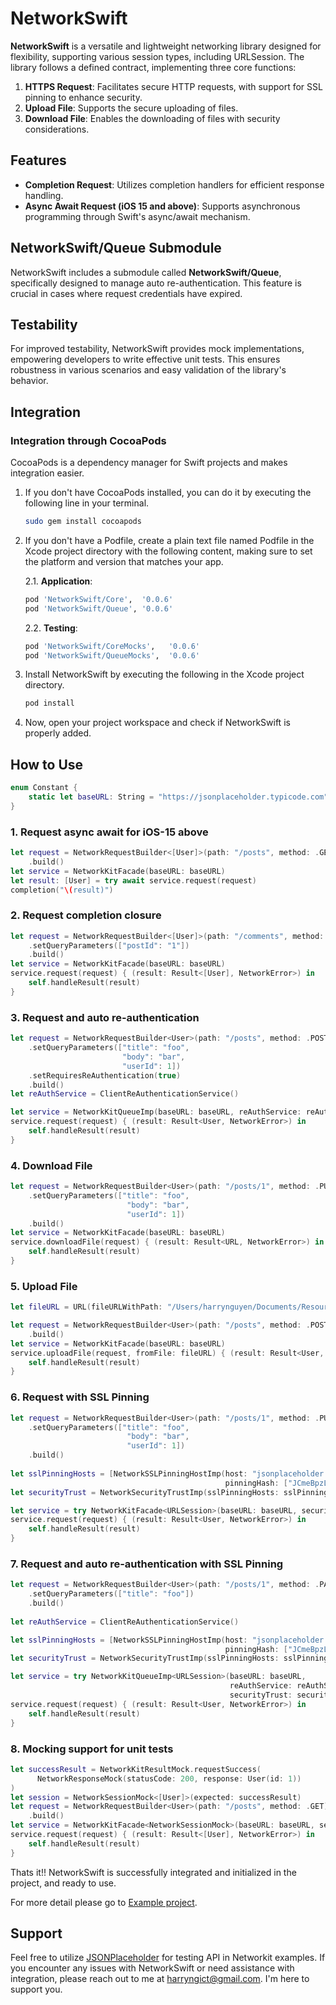 # NetworkSwift

**NetworkSwift** is a versatile and lightweight networking library designed for flexibility, supporting various session types, including URLSession. The library follows a defined contract, implementing three core functions:

1. **HTTPS Request**: Facilitates secure HTTP requests, with support for SSL pinning to enhance security.
2. **Upload File**: Supports the secure uploading of files.
3. **Download File**: Enables the downloading of files with security considerations.

## Features

- **Completion Request**: Utilizes completion handlers for efficient response handling.
- **Async Await Request (iOS 15 and above)**: Supports asynchronous programming through Swift's async/await mechanism.

## NetworkSwift/Queue Submodule

NetworkSwift includes a submodule called **NetworkSwift/Queue**, specifically designed to manage auto re-authentication. This feature is crucial in cases where request credentials have expired.

## Testability

For improved testability, NetworkSwift provides mock implementations, empowering developers to write effective unit tests. This ensures robustness in various scenarios and easy validation of the library's behavior.


## Integration

### Integration through CocoaPods

CocoaPods is a dependency manager for Swift projects and makes integration easier.

1. If you don't have CocoaPods installed, you can do it by executing the following line in your terminal.

    ```bash
    sudo gem install cocoapods
    ```

2. If you don't have a Podfile, create a plain text file named Podfile in the Xcode project directory with the following content, making sure to set the platform and version that matches your app.

    2.1. **Application**:
   
    ```ruby
    pod 'NetworkSwift/Core',  '0.0.6'
    pod 'NetworkSwift/Queue', '0.0.6'
    ```

    2.2. **Testing**:

    ```ruby
    pod 'NetworkSwift/CoreMocks',   '0.0.6'
    pod 'NetworkSwift/QueueMocks',  '0.0.6'
    ```

3. Install NetworkSwift by executing the following in the Xcode project directory.

    ```bash
    pod install
    ```

4. Now, open your project workspace and check if NetworkSwift is properly added.

## How to Use

```swift
enum Constant {
    static let baseURL: String = "https://jsonplaceholder.typicode.com"
}
```

### 1. Request async await for iOS-15 above
```swift
let request = NetworkRequestBuilder<[User]>(path: "/posts", method: .GET)
    .build()
let service = NetworkKitFacade(baseURL: baseURL)
let result: [User] = try await service.request(request)
completion("\(result)")
```

### 2. Request completion closure

```swift
let request = NetworkRequestBuilder<[User]>(path: "/comments", method: .GET)
    .setQueryParameters(["postId": "1"])
    .build()
let service = NetworkKitFacade(baseURL: baseURL)
service.request(request) { (result: Result<[User], NetworkError>) in
    self.handleResult(result)
}
```

### 3. Request and auto re-authentication
```swift
let request = NetworkRequestBuilder<User>(path: "/posts", method: .POST)
    .setQueryParameters(["title": "foo",
                         "body": "bar",
                         "userId": 1])
    .setRequiresReAuthentication(true)
    .build()
let reAuthService = ClientReAuthenticationService()

let service = NetworkKitQueueImp(baseURL: baseURL, reAuthService: reAuthService)
service.request(request) { (result: Result<User, NetworkError>) in
    self.handleResult(result)
}
```
### 4. Download File
```swift
let request = NetworkRequestBuilder<User>(path: "/posts/1", method: .PUT)
    .setQueryParameters(["title": "foo",
                          "body": "bar",
                          "userId": 1])
    .build()
let service = NetworkKitFacade(baseURL: baseURL)
service.downloadFile(request) { (result: Result<URL, NetworkError>) in
    self.handleResult(result)
}
```

### 5. Upload File
```swift
let fileURL = URL(fileURLWithPath: "/Users/harrynguyen/Documents/Resources/NetworkSwift/LICENSE")

let request = NetworkRequestBuilder<User>(path: "/posts", method: .POST)
    .build()
let service = NetworkKitFacade(baseURL: baseURL)
service.uploadFile(request, fromFile: fileURL) { (result: Result<User, NetworkError>) in
    self.handleResult(result)
}
```

### 6. Request with SSL Pinning
```swift
let request = NetworkRequestBuilder<User>(path: "/posts/1", method: .PUT)
    .setQueryParameters(["title": "foo",
                          "body": "bar",
                          "userId": 1])
    .build()
                                                        
let sslPinningHosts = [NetworkSSLPinningHostImp(host: "jsonplaceholder.typicode.com",
                                                pinningHash: ["JCmeBpzLgXemYfoqqEoVJlU/givddwcfIXpwyaBk52I="])]
let securityTrust = NetworkSecurityTrustImp(sslPinningHosts: sslPinningHosts)

let service = try NetworkKitFacade<URLSession>(baseURL: baseURL, securityTrust: securityTrust)
service.request(request) { (result: Result<User, NetworkError>) in
    self.handleResult(result)
}
```

### 7. Request and auto re-authentication with SSL Pinning
```swift
let request = NetworkRequestBuilder<User>(path: "/posts/1", method: .PATCH)
    .setQueryParameters(["title": "foo"])
    .build()
                                      
let reAuthService = ClientReAuthenticationService()

let sslPinningHosts = [NetworkSSLPinningHostImp(host: "jsonplaceholder.typicode.com",
                                                pinningHash: ["JCmeBpzLgXemYfoqqEoVJlU/givddwcfIXpwyaBk52I="])]
let securityTrust = NetworkSecurityTrustImp(sslPinningHosts: sslPinningHosts)

let service = try NetworkKitQueueImp<URLSession>(baseURL: baseURL,
                                                 reAuthService: reAuthService,
                                                 securityTrust: securityTrust)
service.request(request) { (result: Result<User, NetworkError>) in
    self.handleResult(result)
}
```

### 8. Mocking support for unit tests
```swift
let successResult = NetworkKitResultMock.requestSuccess(
      NetworkResponseMock(statusCode: 200, response: User(id: 1))
)
let session = NetworkSessionMock<[User]>(expected: successResult)
let request = NetworkRequestBuilder<User>(path: "/posts", method: .GET)
    .build()
let service = NetworkKitFacade<NetworkSessionMock>(baseURL: baseURL, session: session)
service.request(request) { (result: Result<[User], NetworkError>) in
    self.handleResult(result)
}
```

Thats it!! NetworkSwift is successfully integrated and initialized in the project, and ready to use. 

For more detail please go to [Example project](https://github.com/harryngict/NetworkSwift/blob/master/Example/Example/Client/ClientNetworkFactory.swift).

## Support
Feel free to utilize [JSONPlaceholder](https://jsonplaceholder.typicode.com/guide/) for testing API in Networkit examples. If you encounter any issues with NetworkSwift or need assistance with
integration, please reach out to me at harryngict@gmail.com. I'm here to support you.
